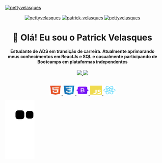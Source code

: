 <p align="left">
  <a href="https://github.com/pettyvelasques">
  <img src="https://komarev.com/ghpvc/?username=pettyvelasques&style=plastic&label=Stalker+visits" alt="pettyvelasques" />
</p>

<p align="center">
  <a href="https://instagram.com/pettyvelasques" target="blank"><img align="center" src="https://cdn.jsdelivr.net/npm/simple-icons@3.0.1/icons/instagram.svg" alt="pettyvelasques" height="30" width="40" /></a>
  <a href="https://linkedin.com/in/patrick-velasques" target="blank"><img align="center" src="https://cdn.jsdelivr.net/npm/simple-icons@3.0.1/icons/linkedin.svg" alt="patrick-velasques" height="30" width="40" /></a>
  <a href="https://facebook.com/pettyvelasques" target="blank"><img align="center" src="https://cdn.jsdelivr.net/npm/simple-icons@3.0.1/icons/facebook.svg" alt="pettyvelasques" height="30" width="40" /></a>
</p>

<h1 align="center">👋 Olá! Eu sou o Patrick Velasques</h1>
<h4 align="center"> Estudante de ADS em transição de carreira. Atualmente aprimorando meus conhecimentos em ReactJs e SQL e casualmente participando de Bootcamps em plataformas independentes</h4>

<div align="center">
  <a href="https://github.com/pettyvelasques">
  <img height="160em" src="https://github-readme-stats.vercel.app/api?username=pettyvelasques&show_icons=true&theme=default&include_all_commits=false&count_private=false"/>
  <img height="160em" src="https://github-readme-stats.vercel.app/api/top-langs/?username=pettyvelasques&layout=compact&langs_count=7&theme=default"/>
</div>
<br/>
<p align="center">
  <img src="https://raw.githubusercontent.com/devicons/devicon/master/icons/html5/html5-original.svg" alt="html5" width="40" height="30"/>
  <img src="https://raw.githubusercontent.com/devicons/devicon/master/icons/css3/css3-original.svg" alt="css3" width="40" height="30"/>
  <img src="https://raw.githubusercontent.com/devicons/devicon/master/icons/bootstrap/bootstrap-original.svg" alt="bootstrap" width="40" height="30"/>
  <img src="https://raw.githubusercontent.com/devicons/devicon/master/icons/javascript/javascript-plain.svg" alt="javascript" width="40" height="30"/>
  <img src="https://raw.githubusercontent.com/devicons/devicon/master/icons/react/react-original.svg" alt="react" width="40" height="30"/>
  
  <a>![Snake animation](https://github.com/Pettyvelasques/pettyvelasques/blob/output/github-contribution-grid-snake.svg)<a />
</p>
